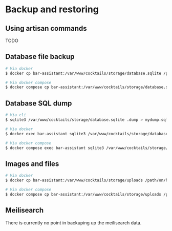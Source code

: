# Backup and restoring

## Using artisan commands

TODO

## Database file backup

```bash
# Via docker
$ docker cp bar-assistant:/var/www/cocktails/storage/database.sqlite /path/on/host

# Via docker compose
$ docker compose cp bar-assistant:/var/www/cocktails/storage/database.sqlite /path/on/host
```

## Database SQL dump

```bash
# Via cli
$ sqlite3 /var/www/cocktails/storage/database.sqlite .dump > mydump.sql

# Via docker
$ docker exec bar-assistant sqlite3 /var/www/cocktails/storage/database.sqlite .dump > mydump.sql

# Via docker compose
$ docker compose exec bar-assistant sqlite3 /var/www/cocktails/storage/database.sqlite .dump > mydump.sql
```

## Images and files

```bash
# Via docker
$ docker cp bar-assistant:/var/www/cocktails/storage/uploads /path/on/host

# Via docker compose
$ docker compose cp bar-assistant:/var/www/cocktails/storage/uploads /path/on/host
```

## Meilisearch

There is currently no point in backuping up the meilisearch data.
